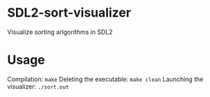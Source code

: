 # SDL2-sort-visualizer
Visualize sorting arlgorithms in SDL2
# Usage
Compilation:
`make`
Deleting the executable:
`make clean`
Launching the visualizer:
`./sort.out`
